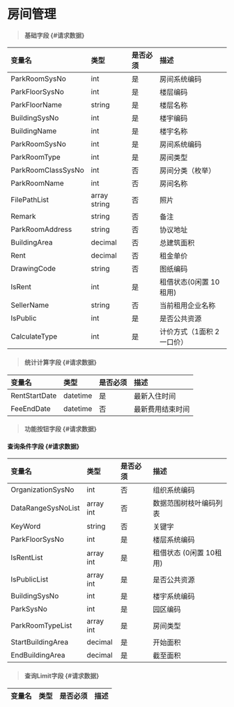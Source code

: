 # 房间管理

> #### 基础字段 {#请求数据}

| 变量名 | 类型 | 是否必须 | 描述 |
| :--- | :--- | :--- | :--- |
| ParkRoomSysNo | int | 是 | 房间系统编码 |
| ParkFloorSysNo | int |是 | 楼层编码 |
| ParkFloorName| string|是 | 楼层名称 |
| BuildingSysNo | int | 是 | 楼宇编码 |
| BuildingName| int | 是 | 楼宇名称  |
| ParkRoomSysNo | int | 是 | 房间系统编码 |
|ParkRoomType | int | 是 |房间类型|
| ParkRoomClassSysNo | int | 否 | 房间分类（枚举） |
| ParkRoomName| int | 否 | 房间名称|
| FilePathList | array string | 否 |照片 |
| Remark | string | 否 |备注|
| ParkRoomAddress| string | 否 | 协议地址|
| BuildingArea| decimal | 否 |总建筑面积|
| Rent| decimal | 否 |租金单价|
| DrawingCode| string | 否 |图纸编码|
| IsRent | int | 是 | 租借状态(0闲置 10租用) |
| SellerName | string | 否 |当前租用企业名称 |
| IsPublic | int | 是 | 是否公共资源 |
| CalculateType| int | 是 |计价方式（1面积 2一口价） |







> #### 统计计算字段 {#请求数据}

| 变量名 | 类型 | 是否必须 | 描述 |
| :--- | :--- | :--- | :--- |
| RentStartDate | datetime| 是 | 最新入住时间 |
| FeeEndDate | datetime | 否 | 最新费用结束时间 |





> #### 功能按钮字段 {#请求数据}

#### 查询条件字段 {#请求数据}

| 变量名 | 类型 | 是否必须 | 描述 |
| :--- | :--- | :--- | :--- |
| OrganizationSysNo | int | 否 | 组织系统编码 |
| DataRangeSysNoList |array int | 否 | 数据范围树枝叶编码列表 |
| KeyWord | string | 否 | 关键字|
| ParkFloorSysNo | int | 是 | 楼层系统编码 |
| IsRentList | array int | 是 | 租借状态 (0闲置 10租用) |
|IsPublicList|array int | 是 |是否公共资源 |
| BuildingSysNo | int | 是 | 楼宇系统编码 |
| ParkSysNo | int | 是 | 园区编码 |
|ParkRoomTypeList  |array  int | 是 |房间类型|
|StartBuildingArea|decimal | 是 |开始面积 |
|EndBuildingArea|decimal | 是 |截至面积 |










> #### 查询Limit字段 {#请求数据}

| 变量名 | 类型 | 是否必须 | 描述 |
| :--- | :--- | :--- | :--- |





